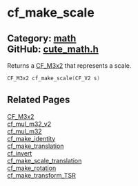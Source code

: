 [](../header.md ':include')

# cf_make_scale

Category: [math](https://github.com/RandyGaul/cute_framework/blob/master/docs/api_reference?id=math)  
GitHub: [cute_math.h](https://github.com/RandyGaul/cute_framework/blob/master/include/cute_math.h)  
---

Returns a [CF_M3x2](https://github.com/RandyGaul/cute_framework/blob/master/docs/math/cf_m3x2.md) that represents a scale.

```cpp
CF_M3x2 cf_make_scale(CF_V2 s)
```

## Related Pages

[CF_M3x2](https://github.com/RandyGaul/cute_framework/blob/master/docs/math/cf_m3x2.md)  
[cf_mul_m32_v2](https://github.com/RandyGaul/cute_framework/blob/master/docs/math/cf_mul_m32_v2.md)  
[cf_mul_m32](https://github.com/RandyGaul/cute_framework/blob/master/docs/math/cf_mul_m32.md)  
[cf_make_identity](https://github.com/RandyGaul/cute_framework/blob/master/docs/math/cf_make_identity.md)  
[cf_make_translation](https://github.com/RandyGaul/cute_framework/blob/master/docs/math/cf_make_translation.md)  
[cf_invert](https://github.com/RandyGaul/cute_framework/blob/master/docs/math/cf_invert.md)  
[cf_make_scale_translation](https://github.com/RandyGaul/cute_framework/blob/master/docs/math/cf_make_scale_translation.md)  
[cf_make_rotation](https://github.com/RandyGaul/cute_framework/blob/master/docs/math/cf_make_rotation.md)  
[cf_make_transform_TSR](https://github.com/RandyGaul/cute_framework/blob/master/docs/math/cf_make_transform_tsr.md)  
